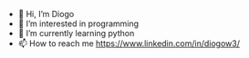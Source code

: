 - 👋 Hi, I’m Diogo
- 👀 I’m interested in programming
- 🌱 I’m currently learning python
- 📫 How to reach me https://www.linkedin.com/in/diogow3/

<!---
diogow3/diogow3 is a ✨ special ✨ repository because its `README.md` (this file) appears on your GitHub profile.
You can click the Preview link to take a look at your changes.
--->
